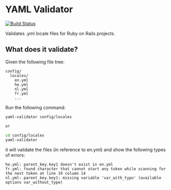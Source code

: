 YAML Validator
==============

[![Build Status](https://travis-ci.org/wazeHQ/yaml-validator.png?branch=master)](https://travis-ci.org/wazeHQ/yaml-validator)

Validates .yml locale files for Ruby on Rails projects.

What does it validate?
----------------------

Given the following file tree:

```
config/
  locales/
    en.yml
    he.yml
    nl.yml
    fr.yml
    ...
```

Run the following command:

```bash
yaml-validator config/locales

or 

cd config/locales
yaml-validator
```

it will validate the files (in reference to en.yml) and show the following types of errors:

```
he.yml: parent_key.key1 doesn't exist in en.yml
fr.yml: found character that cannot start any token while scanning for the next token at line 19 column 14
nl.yml: parent_key.key1: missing variable 'var_with_typo' (available options var_without_type)

```

